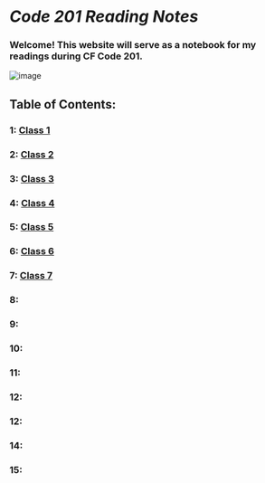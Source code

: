 # ***Code 201 Reading Notes***
### Welcome! This website will serve as a notebook for my readings during CF Code 201.
![image](https://inteng-storage.s3.amazonaws.com/img/iea/9lwjAVnM6E/sizes/ocde_resize_md.jpg)
## Table of Contents:
### 1: [Class 1](201/class-01.md)
### 2: [Class 2](201/class-02.md)
### 3: [Class 3](201/class-03.md)
### 4: [Class 4](201/class-04.md)
### 5: [Class 5](201/class-05.md)
### 6: [Class 6](201/class-06.md)
### 7: [Class 7](201/class-07.md)
### 8:
### 9:
### 10:
### 11:
### 12:
### 12:
### 14:
### 15:
